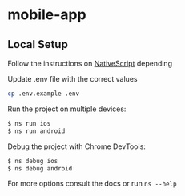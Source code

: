 # mobile-app

## Local Setup

Follow the instructions on [NativeScript](https://docs.nativescript.org/environment-setup.html) depending

Update .env file with the correct values

```bash
cp .env.example .env
```

Run the project on multiple devices:

```bash
$ ns run ios
$ ns run android
```

Debug the project with Chrome DevTools:

```bash
$ ns debug ios
$ ns debug android
```

For more options consult the docs or run `ns --help`
